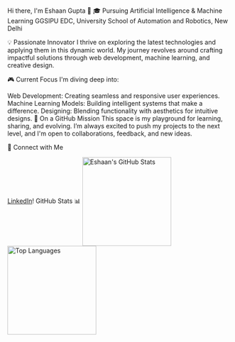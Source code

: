 Hi there, I'm Eshaan Gupta 👋
🎓 Pursuing Artificial Intelligence & Machine Learning
GGSIPU EDC, University School of Automation and Robotics, New Delhi

💡 Passionate Innovator
I thrive on exploring the latest technologies and applying them in this dynamic world. My journey revolves around crafting impactful solutions through web development, machine learning, and creative design.

🎮 Current Focus
I'm diving deep into:

Web Development: Creating seamless and responsive user experiences.
Machine Learning Models: Building intelligent systems that make a difference.
Designing: Blending functionality with aesthetics for intuitive designs.
🚀 On a GitHub Mission
This space is my playground for learning, sharing, and evolving. I’m always excited to push my projects to the next level, and I'm open to collaborations, feedback, and new ideas.

🔗 Connect with Me

 [LinkedIn](https://www.linkedin.com/in/eshaan-gupta-0a97a6247/)!
GitHub Stats 📊
<a href="https://github.com/anuraghazra/github-readme-stats"> <img height=200 align="center" src="https://github-readme-stats.vercel.app/api?username=EshaanGupta1011&show_icons=true&theme=transparent" alt="Eshaan's GitHub Stats" /> </a> <a href="https://github.com/anuraghazra/convoychat"> <img height=200 align="center" src="https://github-readme-stats.vercel.app/api/top-langs/?username=EshaanGupta1011&layout=compact&theme=transparent&langs_count=8" alt="Top Languages" /> </a>
